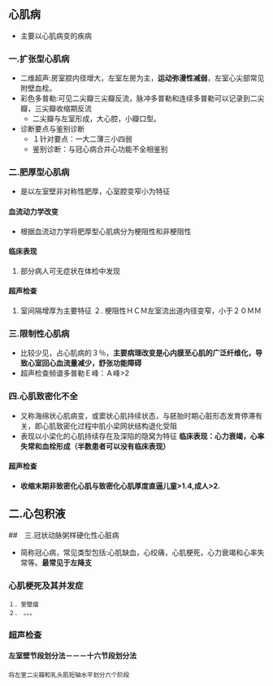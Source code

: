 ## 心肌病
- 主要以心肌病变的疾病
### 一.扩张型心肌病
- 二维超声:房室腔内径增大，左室左房为主，**运动弥漫性减弱**，左室心尖部常见附壁血栓。
- 彩色多普勒:可见二尖瓣三尖瓣反流，脉冲多普勒和连续多普勒可以记录到二尖瓣，三尖瓣收缩期反流
  - 二尖瓣与左室形成，大心腔，小瓣口型。
- 诊断要点与鉴别诊断
  - １针对要点：一大二薄三小四弱
  - 鉴别诊断：与冠心病合并心功能不全相鉴别
### 二.肥厚型心肌病
- 是以左室壁非对称性肥厚，心室腔变窄小为特征
#### 血流动力学改变
  - 根据血流动力学将肥厚型心肌病分为梗阻性和非梗阻性
#### 临床表现
  1. 部分病人可无症状在体检中发现
#### 超声检查
  1. 室间隔增厚为主要特征
  ２. 梗阻性ＨＣＭ左室流出道内径变窄，小于２０ＭＭ
### 三.限制性心肌病
* 比较少见，占心肌病的３％，**主要病理改变是心内膜至心肌的广泛纤维化，导致心室回心血流量减少，舒张功能障碍**
* 超声检查频谱多普勒Ｅ峰：Ａ峰>2
### 四.心肌致密化不全
- 又称海绵状心肌病变，或窦状心肌持续状态，与胚胎时期心脏形态发育停滞有关，即心肌致密化过程中肌小梁网状结构退化受阻
- 表现以小梁化的心肌持续存在及深陷的隐窝为特征
**临床表现：心力衰竭，心率失常和血栓形成（半数患者可以没有临床表现）**
#### 超声检查
  * **收缩末期非致密化心肌与致密化心肌厚度直逼儿童>1.4,成人>2.**

## 二.心包积液
##　三.冠状动脉粥样硬化性心脏病
* 简称冠心病，常见类型包括:心肌缺血，心绞痛，心肌梗死，心力衰竭和心率失常等。**最常见于左降支**
### 心肌梗死及其并发症
    １．室壁瘤
    ２．　。。。
### 超声检查
#### 左室壁节段划分法－－－十六节段划分法
    将左室二尖瓣和乳头肌短轴水平划分六个阶段
